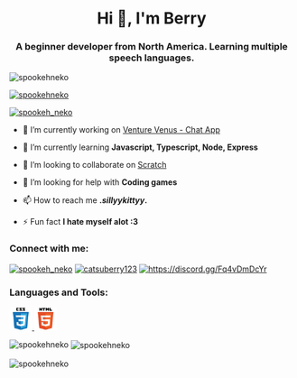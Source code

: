 <h1 align="center">Hi 👋, I'm Berry</h1>
<h3 align="center">A beginner developer from North America. Learning multiple speech languages.</h3>

<p align="left"> <img src="https://komarev.com/ghpvc/?username=spookehneko&label=Profile%20views&color=0e75b6&style=flat" alt="spookehneko" /> </p>

<p align="left"> <a href="https://github.com/ryo-ma/github-profile-trophy"><img src="https://github-profile-trophy.vercel.app/?username=spookehneko" alt="spookehneko" /></a> </p>

<p align="left"> <a href="https://twitter.com/spookeh_neko" target="blank"><img src="https://img.shields.io/twitter/follow/spookeh_neko?logo=twitter&style=for-the-badge" alt="spookeh_neko" /></a> </p>

- 🔭 I’m currently working on [Venture Venus - Chat App](https://discord.gg/cuKCtZv5GH)

- 🌱 I’m currently learning **Javascript, Typescript, Node, Express**

- 👯 I’m looking to collaborate on [Scratch](https://scratch.mit.edu/users/BluebxrryBxbaSwirl/)

- 🤝 I’m looking for help with **Coding games**

- 📫 How to reach me **._sillyykittyy_.**

- ⚡ Fun fact **I hate myself alot :3**

<h3 align="left">Connect with me:</h3>
<p align="left">
<a href="https://twitter.com/spookeh_neko" target="blank"><img align="center" src="https://raw.githubusercontent.com/rahuldkjain/github-profile-readme-generator/master/src/images/icons/Social/twitter.svg" alt="spookeh_neko" height="30" width="40" /></a>
<a href="https://www.youtube.com/c/catsuberry123" target="blank"><img align="center" src="https://raw.githubusercontent.com/rahuldkjain/github-profile-readme-generator/master/src/images/icons/Social/youtube.svg" alt="catsuberry123" height="30" width="40" /></a>
<a href="https://discord.gg/https://discord.gg/Fq4vDmDcYr" target="blank"><img align="center" src="https://raw.githubusercontent.com/rahuldkjain/github-profile-readme-generator/master/src/images/icons/Social/discord.svg" alt="https://discord.gg/Fq4vDmDcYr" height="30" width="40" /></a>
</p>

<h3 align="left">Languages and Tools:</h3>
<p align="left"> <a href="https://www.w3schools.com/css/" target="_blank" rel="noreferrer"> <img src="https://raw.githubusercontent.com/devicons/devicon/master/icons/css3/css3-original-wordmark.svg" alt="css3" width="40" height="40"/> </a> <a href="https://www.w3.org/html/" target="_blank" rel="noreferrer"> <img src="https://raw.githubusercontent.com/devicons/devicon/master/icons/html5/html5-original-wordmark.svg" alt="html5" width="40" height="40"/> </a> </p>

<p><img align="left" src="https://github-readme-stats.vercel.app/api/top-langs?username=spookehneko&show_icons=true&locale=en&layout=compact" alt="spookehneko" /></p>

<p>&nbsp;<img align="center" src="https://github-readme-stats.vercel.app/api?username=spookehneko&show_icons=true&locale=en" alt="spookehneko" /></p>

<p><img align="center" src="https://github-readme-streak-stats.herokuapp.com/?user=spookehneko&" alt="spookehneko" /></p>
